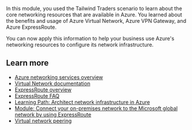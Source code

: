 In this module, you used the Tailwind Traders scenario to learn about the core networking resources that are available in Azure. You learned about the benefits and usage of Azure Virtual Network, Azure VPN Gateway, and Azure ExpressRoute.

You can now apply this information to help your business use Azure's networking resources to configure its network infrastructure.

## Learn more

- [Azure networking services overview](/azure/networking/networking-overview?azure-portal=true)
- [Virtual Network documentation](/azure/virtual-network/?azure-portal=true)
- [ExpressRoute overview](/azure/expressroute/?azure-portal=true)
- [ExpressRoute FAQ](/azure/expressroute/expressroute-faqs?azure-portal=true)
- [Learning Path: Architect network infrastructure in Azure](../../../paths/architect-network-infrastructure/index.yml?azure-portal=true)
- [Module: Connect your on-premises network to the Microsoft global network by using ExpressRoute](/training/modules/connect-on-premises-network-with-expressroute/?azure-portal=true)
- [Virtual network peering](/azure/virtual-network/virtual-network-peering-overview?azure-portal=true)
